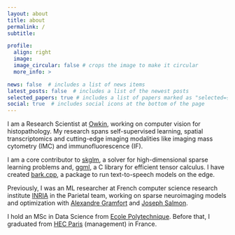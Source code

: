 ```yaml
---
layout: about
title: about
permalink: /
subtitle:

profile:
  align: right
  image:
  image_circular: false # crops the image to make it circular
  more_info: >

news: false  # includes a list of news items
latest_posts: false  # includes a list of the newest posts
selected_papers: true # includes a list of papers marked as "selected={true}"
social: true  # includes social icons at the bottom of the page
---
```


I am a Research Scientist at [Owkin](https://www.owkin.com/), working on computer vision for histopathology. My research spans self-supervised learning, spatial transcriptomics and cutting-edge imaging modalities like imaging mass cytometry (IMC) and immunofluorescence (IF).

I am a core contributor to [skglm](https://github.com/scikit-learn-contrib/skglm), a solver for high-dimensional sparse learning problems and, [ggml](https://github.com/ggerganov/ggml), a C library for efficient tensor calculus. I have created [bark.cpp](https://github.com/PABannier/bark.cpp), a package to run text-to-speech models on the edge.

Previously, I was an ML researcher at French computer science research institute [INRIA](https://team.inria.fr/parietal/) in the Parietal team, working on sparse neuroimaging models and optimization with [Alexandre Gramfort](https://alexandre.gramfort.net/) and [Joseph Salmon](https://josephsalmon.eu/).

I hold an MSc in Data Science from [Ecole Polytechnique](https://www.polytechnique.edu/). Before that, I graduated from [HEC Paris](https://www.hec.edu/fr) (management) in France.
